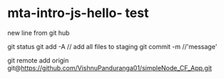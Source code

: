 # mta-intro-js-hello- test
new line from git hub

git status 
git add -A  // add all files to staging 
git commit -m  //'message'

git remote add origin git@https://github.com/VishnuPanduranga01/simpleNode_CF_App.git
